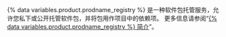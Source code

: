 {% data variables.product.prodname_registry %} 是一种软件包托管服务，允许您私下或公开托管软件包，并将包用作项目中的依赖项。 更多信息请参阅“[{% data variables.product.prodname_registry %} 简介](/packages/learn-github-packages/introduction-to-github-packages)”。
